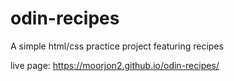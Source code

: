 # odin-recipes
A simple html/css practice project featuring recipes

live page: https://moorjon2.github.io/odin-recipes/